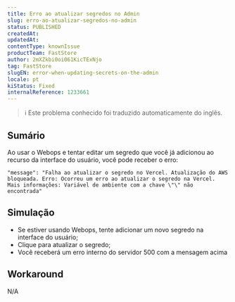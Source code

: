 ```yaml
---
title: Erro ao atualizar segredos no Admin
slug: erro-ao-atualizar-segredos-no-admin
status: PUBLISHED
createdAt: 
updatedAt: 
contentType: knownIssue
productTeam: FastStore
author: 2mXZkbi0oi061KicTExNjo
tag: FastStore
slugEN: error-when-updating-secrets-on-the-admin
locale: pt
kiStatus: Fixed
internalReference: 1233661
---
```


>ℹ️ Este problema conhecido foi traduzido automaticamente do inglês.

## Sumário


Ao usar o Webops e tentar editar um segredo que você já adicionou ao recurso da interface do usuário, você pode receber o erro:

    "message": "Falha ao atualizar o segredo no Vercel. Atualização do AWS bloqueada. Erro: Ocorreu um erro ao atualizar o segredo na Vercel. Mais informações: Variável de ambiente com a chave \"\" não encontrada"

## Simulação



- Se estiver usando Webops, tente adicionar um novo segredo na interface do usuário;
- Clique para atualizar o segredo;
- Você receberá um erro interno do servidor 500 com a mensagem acima
## Workaround


N/A



